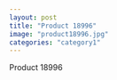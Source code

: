 ```yaml
---
layout: post
title: "Product 18996"
image: "product18996.jpg"
categories: "category1"
---
```

Product 18996
